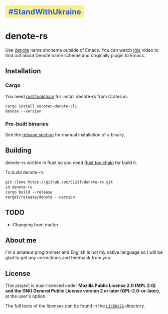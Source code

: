 [![StandWithUkraine](https://raw.githubusercontent.com/vshymanskyy/StandWithUkraine/main/badges/StandWithUkraine.svg)](https://github.com/vshymanskyy/StandWithUkraine/blob/main/docs/README.md)

# denote-rs

Use [denote](https://github.com/protesilaos/denote) name shcheme outside of
Emacs. You can watch [this](https://youtu.be/mLzFJcLpDFI) video to find out
about Denote name scheme and originally plugin to Emacs.

## Installation

### Cargo

You need [rust toolchain](https://www.rust-lang.org/tools/install) for install
denote-rs from Crates.io.

```
cargo install zeroten-denote-cli
denote --version
```

### Pre-built binaries

See the [release section](https://github.com/5121f/denote-rs/releases) for
manual installation of a binary.

## Building

denote-rs written in Rust so you need
[Rust toolchain](https://www.rust-lang.org/tools/install) for build it.

To build denote-rs:

```
git clone https://github.com/5121f/denote-rs.git
cd denote-rs
cargo build --release
target/release/denote --version
```

## TODO

- Changing front matter

## About me

I'm a amateur programmer and English is not my native language so I will be glad
to get any corrections and feedback from you.

## License

This project is dual-licensed under **Mozilla Public License 2.0 (MPL 2.0)
and the GNU General Public License version 2 or later
(GPL-2.0-or-later)**, at the user's option.

The full texts of the licenses can be found in the [`LICENSES`](./LICENSES) directory.
